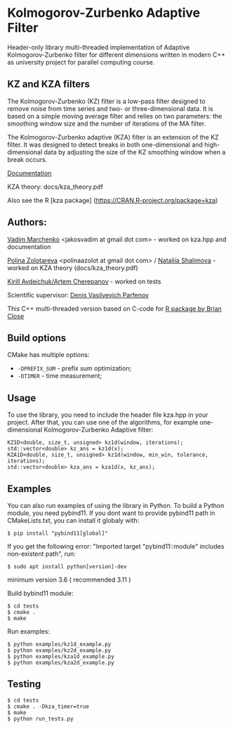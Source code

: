 # Kolmogorov-Zurbenko Adaptive Filter
Header-only library multi-threaded implementation of
Adaptive Kolmogorov-Zurbenko filter for different dimensions
written in modern C++ as university project for parallel computing course. 


## KZ and KZA filters
The Kolmogorov-Zurbenko (KZ) filter is a low-pass filter designed to 
remove noise from time series and two- or three-dimensional data. It 
is based on a simple moving average filter and relies on two parameters: 
the smoothing window size and the number of iterations of the MA filter.

The Kolmogorov-Zurbenko adaptive (KZA) filter is an extension of the KZ 
filter. It was designed to detect breaks in both one-dimensional and 
high-dimensional data by adjusting the size of the KZ smoothing window 
when a break occurs.

[Documentation](https://jakosv.github.io/kza/html/md_README.html)

KZA theory: docs/kza_theory.pdf

Also see the R [kza package]
(https://CRAN.R-project.org/package=kza)

## Authors:
[Vadim Marchenko](https://github.com/jakosv) 
\<jakosvadim at gmail dot com\> - worked on kza.hpp and documentation

[Polina Zolotareva](https://github.com/polin-drom) 
\<polinaazolot at gmail dot com\> / 
[Nataliia Shalimova](https://github.com/LostOwlNata) - 
worked on KZA theory (docs/kza_theory.pdf)

[Kirill Avdeichuk/Artem Cherepanov](https://github.com/DotaSlaer) - 
worked on tests

Scientific supervisor: 
[Denis Vasilyevich Parfenov](mailto:promasterden@yandex.ru)

This C++ multi-threaded version based on C-code for
[R package by Brian Close](https://CRAN.R-project.org/package=kza)


## Build options
CMake has multiple options:
- `-DPREFIX_SUM` - prefix sum optimization;
- `-DTIMER` - time measurement;



## Usage
To use the library, you need to include the header file kza.hpp in 
your project. After that, you can use one of the algorithms, for 
example one-dimensional Kolmogorov-Zurbenko Adaptive filter:
```
KZ1D<double, size_t, unsigned> kz1d(window, iterations);
std::vector<double> kz_ans = kz1d(x);
KZA1D<double, size_t, unsigned> kz1d(window, min_win, tolerance, iterations);
std::vector<double> kza_ans = kza1d(x, kz_ans);
```

## Examples
You can also run examples of using the library in Python.
To build a Python module, you need pybind11.
If you dont want to provide pybind11 path in CMakeLists.txt, you can 
install it globaly with:
```console
$ pip install "pybind11[global]"
```
If you get the following error: "Imported target "pybind11::module" 
includes non-existent path", run:
```console
$ sudo apt install python[version]-dev 
```
minimum version 3.6 ( recommended 3.11 ) 

Build bybind11 module:
```console
$ cd tests 
$ cmake .
$ make
```
Run examples:
```console
$ python examples/kz1d_example.py 
$ python examples/kz2d_example.py 
$ python examples/kza1d_example.py
$ python examples/kza2d_example.py
```

## Testing 

```console
$ cd tests 
$ cmake . -Dkza_timer=true
$ make
$ python run_tests.py
```
